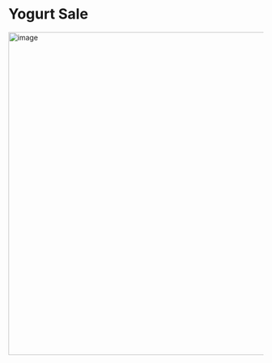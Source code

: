 # Yogurt Sale #
<img width="639" alt="image" src="https://github.com/user-attachments/assets/cad6cbc2-7626-4538-a2e2-ddc2f1a5266e" />
